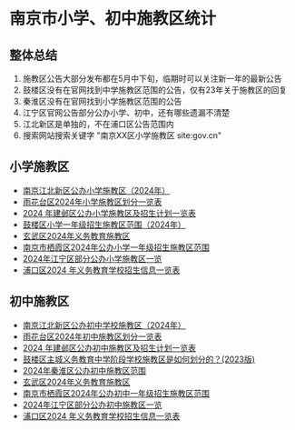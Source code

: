 # 南京市小学、初中施教区统计
## 整体总结
1. 施教区公告大部分发布都在5月中下旬，临期时可以关注新一年的最新公告
2. 鼓楼区没有在官网找到中学施教区范围的公告，仅有23年关于施教区的回复
3. 秦淮区没有在官网找到小学施教区范围的公告
4. 江宁区官网公告部分公办小学、初中，还有哪些遗漏不清楚
5. 江北新区是单独的，不在浦口区公告范围内
6. 搜索网站搜索关键字 "南京XX区小学施教区 site:gov.cn"


## 小学施教区
- [南京江北新区公办小学施教区（2024年）](https://njna.nanjing.gov.cn/njsjbxqglwyh/202405/t20240521_4670851.htmlhttps://njna.nanjing.gov.cn/njsjbxqglwyh/202405/t20240521_4670851.html)
- [雨花台区2024年小学施教区划分一览表](http://www.njyh.gov.cn/yhtqrmzf/202405/t20240522_4671897.html)
- [2024 年建邺区公办小学施教区及招生计划一览表](https://www.njjy.gov.cn/cszwgk/zdgk/202405/P020240520653583448479.pdf)
- [鼓楼区小学一年级招生施教区范围（2024年）](http://www.njgl.gov.cn/glqrmzf/202406/t20240604_4682971.html)
- [玄武区2024年义务教育施教区](http://www.xwzf.gov.cn/xwqrmzf/202409/t20240927_4775401.html)
- [南京市栖霞区2024年公办小学一年级招生施教区范围](https://www.njqxq.gov.cn/qxqrmzf/202405/t20240520_4670480.html)
- [2024年江宁区部分公办小学施教区一览](http://www.jiangning.gov.cn/jnqrmzf/202405/t20240528_4676752.html)
- [浦口区2024 年义务教育学校招生信息一览表](http://www.pukou.gov.cn/pkqrmzf/202405/P020240520521132813538.pdf)
## 初中施教区
- [南京江北新区公办初中学校施教区（2024年）](https://njna.nanjing.gov.cn/njsjbxqglwyh/202405/t20240521_4670887.html)
- [雨花台区2024年初中施教区划分一览表](http://www.njyh.gov.cn/yhtqrmzf/202405/t20240522_4671899.html)
- [2024 年建邺区公办初中施教区及招生计划一览表](https://www.njjy.gov.cn/cszwgk/zdgk/202405/P020240520655293080291.pdf)
- [鼓楼区主城义务教育中学阶段学校施教区是如何划分的？(2023版)](http://www.njgl.gov.cn/znwd/zsk/kjjy/202306/t20230629_3949865.html)
- [2024年秦淮区公办初中施教区范围](http://www.njqh.gov.cn/qhqrmzf/202405/t20240521_4670958.html)
- [玄武区2024年义务教育施教区](http://www.xwzf.gov.cn/xwqrmzf/202409/t20240927_4775401.html)
- [南京市栖霞区2024年公办初中一年级招生施教区范围](https://www.njqxq.gov.cn/qxqrmzf/202405/t20240520_4670476.html)
- [2024年江宁区部分公办初中施教区一览](http://www.jiangning.gov.cn/jnqrmzf/202405/t20240528_4676744.html)
- [浦口区2024 年义务教育学校招生信息一览表](http://www.pukou.gov.cn/pkqrmzf/202405/P020240520521132813538.pdf)
